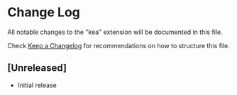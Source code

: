 # Change Log

All notable changes to the "kea" extension will be documented in this file.

Check [Keep a Changelog](http://keepachangelog.com/) for recommendations on how to structure this file.

## [Unreleased]

- Initial release